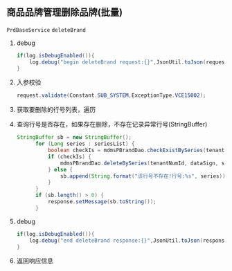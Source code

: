## 商品品牌管理删除品牌(批量)

`PrdBaseService`  `deleteBrand`

1. debug

   ```java
   if(log.isDebugEnabled()){
       log.debug("begin deleteBrand request:{}",JsonUtil.toJson(request));
   }
   ```

2. 入参校验

   ```java
   request.validate(Constant.SUB_SYSTEM,ExceptionType.VCE15002);
   ```

3. 获取要删除的行号列表，遍历

4. 查询行号是否存在，如果存在删除，不存在记录异常行号(StringBuffer)

   ```java
   StringBuffer sb = new StringBuffer();
         for (Long series : seriesList) {
             boolean checkIs = mdmsPBrandDao.checkExistBySeries(tenantNumId, dataSign, series);
             if (checkIs) {
                 mdmsPBrandDao.deleteBySeries(tenantNumId, dataSign, series);
             } else {
                 sb.append(String.format("该行号不存在!行号:%s", series));
             }
         }
         if (sb.length() > 0) {
             response.setMessage(sb.toString());
         }
   ```

5. debug

   ```java
   if(log.isDebugEnabled()){
       log.debug("end deleteBrand response:{}",JsonUtil.toJson(response));
   }
   ```

6. 返回响应信息